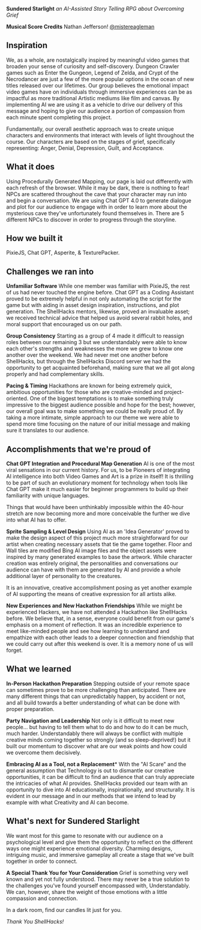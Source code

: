 **Sundered Starlight**
_an AI-Assisted Story Telling RPG about Overcoming Grief_

**Musical Score Credits**
Nathan Jefferson! [@mistereagleman](https://x.com/mistereagleman)

## Inspiration
We, as a whole, are nostalgically inspired by meaningful video games that broaden your sense of curiosity and self-discovery. Dungeon Crawler games such as Enter the Gungeon, Legend of Zelda, and Crypt of the Necrodancer are just a few of the more popular options in the ocean of new titles released over our lifetimes. Our group believes the emotional impact video games have on individuals through immersive experiences can be as impactful as more traditional Artistic mediums like film and canvas. By implementing AI we are using it as a vehicle to drive our delivery of this message and hoping to give our audience a portion of compassion from each minute spent completing this project. 

Fundamentally, our overall aesthetic approach was to create unique characters and environments that interact with levels of light throughout the course. Our characters are based on the stages of grief, specifically representing: Anger, Denial, Depression, Guilt, and Acceptance. 

## What it does
Using Procedurally Generated Mapping, our page is laid out differently with each refresh of the browser. While it may be dark, there is nothing to fear! NPCs are scattered throughout the cave that your character may run into and begin a conversation. We are using Chat GPT 4.0 to generate dialogue and plot for our audience to engage with in order to learn more about the mysterious cave they've unfortunately found themselves in. There are 5 different NPCs to discover in order to progress through the storyline. 

## How we built it
PixieJS, Chat GPT, Asperite, & TexturePacker.

## Challenges we ran into
**Unfamiliar Software**
While one member was familiar with PixieJS, the rest of us had never touched the engine before. Chat GPT as a Coding Assistant proved to be extremely helpful in not only automating the script for the game but with aiding in asset design inspiration, instructions, and plot generation. The ShellHacks mentors, likewise, proved an invaluable asset; we received technical advice that helped us avoid several rabbit holes, and moral support that encouraged us on our path.

**Group Consistency**
Starting as a group of 4 made it difficult to reassign roles between our remaining 3 but we understandably were able to know each other's strengths and weaknesses the more we grew to know one another over the weekend. We had never met one another before ShellHacks, but through the ShellHacks Discord server we had the opportunity to get acquainted beforehand, making sure that we all got along properly and had complementary skills. 

**Pacing & Timing**
Hackathons are known for being extremely quick, ambitious opportunities for those who are creative-minded and project-oriented. One of the biggest temptations is to make something truly impressive to the biggest audience possible and hope for the best; however, our overall goal was to make something we could be really proud of. By taking a more intimate, simple approach to our theme we were able to spend more time focusing on the nature of our initial message and making sure it translates to our audience.

## Accomplishments that we're proud of
**Chat GPT Integration and Procedural Map Generation**
AI is one of the most viral sensations in our current history. For us, to be Pioneers of integrating AI intelligence into both Video Games and Art is a prize in itself! It is thrilling to be part of such an evolutionary moment for technology when tools like Chat GPT make it much easier for beginner programmers to build up their familiarity with unique languages. 

Things that would have been unthinkably impossible within the 40-hour stretch are now becoming more and more conceivable the further we dive into what AI has to offer.

**Sprite Sampling & Level Design**
Using AI as an 'Idea Generator' proved to make the design aspect of this project much more straightforward for our artist when creating necessary assets that tie the game together. Floor and Wall tiles are modified Bing AI image files and the object assets were inspired by many generated examples to base the artwork. While character creation was entirely original, the personalities and conversations our audience can have with them are generated by AI and provide a whole additional layer of personality to the creatures.

It is an innovative, creative accomplishment posing as yet another example of AI supporting the means of creative expression for all artists alike.

**New Experiences and New Hackathon Friendships**
While we might be experienced Hackers, we have not attended a Hackathon like ShellHacks before. We believe that, in a sense, everyone could benefit from our game's emphasis on a moment of reflection. It was an incredible experience to meet like-minded people and see how learning to understand and empathize with each other leads to a deeper connection and friendship that we could carry out after this weekend is over. It is a memory none of us will forget.

## What we learned
**In-Person Hackathon Preparation**
Stepping outside of your remote space can sometimes prove to be more challenging than anticipated. There are many different things that can unpredictably happen, by accident or not, and all build towards a better understanding of what can be done with proper preparation. 

**Party Navigation and Leadership**
Not only is it difficult to meet new people... but having to tell them what to do and how to do it can be much, much harder. Understandably there will always be conflict with multiple creative minds coming together so strongly (and so sleep-deprived!) but it built our momentum to discover what are our weak points and how could we overcome them decisively.

**Embracing AI as a Tool, not a Replacement***
With the "AI Scare" and the general assumption that Technology is out to dismantle our creative opportunities, it can be difficult to find an audience that can truly appreciate the intricacies of what AI provides. ShellHacks provided our team with an opportunity to dive into AI educationally, inspirationally, and structurally. It is evident in our message and in our methods that we intend to lead by example with what Creativity and AI can become.

## What's next for Sundered Starlight
We want most for this game to resonate with our audience on a psychological level and give them the opportunity to reflect on the different ways one might experience emotional diversity. Charming designs, intriguing music, and immersive gameplay all create a stage that we've built together in order to connect.

**A Special Thank You for Your Consideration**
Grief is something very well known and yet not fully understood. There may never be a true solution to the challenges you've found yourself encompassed with, Understandably. We can, however, share the weight of those emotions with a little compassion and connection.

In a dark room, find our candles lit just for you. 

_Thank You ShellHacks!_
